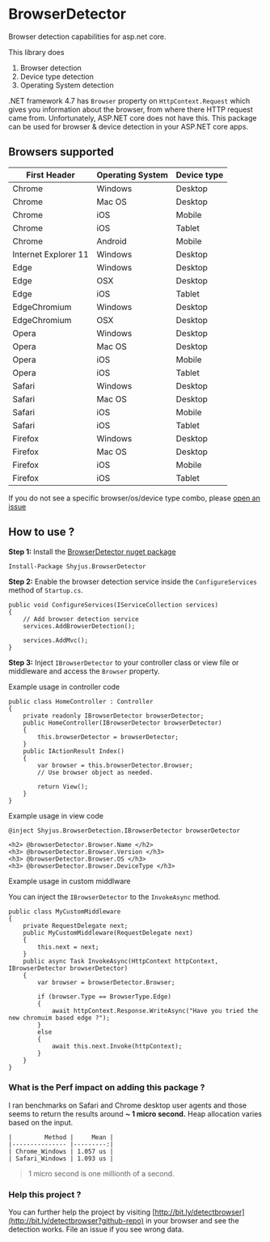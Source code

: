 # BrowserDetector
Browser detection capabilities for asp.net core.

This library does

1. Browser detection
2. Device type detection
3. Operating System detection

.NET framework 4.7 has `Browser` property on  `HttpContext.Request` which gives you information about the browser, from where there HTTP request came from. Unfortunately, ASP.NET core does not have this. This package can be used for browser & device detection in your ASP.NET core apps.




## Browsers supported

| First Header  | Operating System | Device type |
| ------------- | ------------- | ------------- |
| Chrome  | Windows  | Desktop  |
| Chrome  | Mac OS  | Desktop  |
| Chrome  | iOS  | Mobile  |
| Chrome  | iOS  | Tablet  |
| Chrome  | Android  | Mobile  |
| Internet Explorer 11  | Windows  | Desktop  |
| Edge  | Windows  | Desktop  |
| Edge  | OSX  | Desktop  |
| Edge  | iOS  | Tablet  |
| EdgeChromium  | Windows  | Desktop  |
| EdgeChromium  | OSX  | Desktop  |
| Opera  | Windows  | Desktop  |
| Opera  | Mac OS  | Desktop  |
| Opera  | iOS  | Mobile  |
| Opera  | iOS  | Tablet  |
| Safari  | Windows  | Desktop  |
| Safari  | Mac OS  | Desktop  |
| Safari  | iOS  | Mobile  |
| Safari  | iOS  | Tablet  |
| Firefox  | Windows  | Desktop  |
| Firefox  | Mac OS  | Desktop  |
| Firefox  | iOS  | Mobile  |
| Firefox  | iOS  | Tablet  |

If you do not see a specific browser/os/device type combo, please [open an issue](https://github.com/kshyju/BrowserDetector/issues/new)

## How to use ?

**Step 1:**
Install the [BrowserDetector nuget package](https://www.nuget.org/packages/Shyjus.BrowserDetector/)


````
Install-Package Shyjus.BrowserDetector
````

**Step 2:** Enable the browser detection service inside the `ConfigureServices` method of `Startup.cs`.

````
public void ConfigureServices(IServiceCollection services)
{
    // Add browser detection service
    services.AddBrowserDetection();

    services.AddMvc();
}
````
**Step 3:** Inject `IBrowserDetector` to your controller class or view file or middleware and access the `Browser` property.

Example usage in controller code

````
public class HomeController : Controller
{
    private readonly IBrowserDetector browserDetector;
    public HomeController(IBrowserDetector browserDetector)
    {
        this.browserDetector = browserDetector;
    }
    public IActionResult Index()
    {
        var browser = this.browserDetector.Browser;
        // Use browser object as needed.

        return View();
    }
}
````

Example usage in view code

````
@inject Shyjus.BrowserDetection.IBrowserDetector browserDetector

<h2> @browserDetector.Browser.Name </h2>
<h3> @browserDetector.Browser.Version </h3>
<h3> @browserDetector.Browser.OS </h3>
<h3> @browserDetector.Browser.DeviceType </h3>

````

Example usage in custom middlware

You can inject the `IBrowserDetector` to the `InvokeAsync` method.

````
public class MyCustomMiddleware
{
    private RequestDelegate next;
    public MyCustomMiddleware(RequestDelegate next)
    {
        this.next = next;
    }
    public async Task InvokeAsync(HttpContext httpContext, IBrowserDetector browserDetector)
    {
        var browser = browserDetector.Browser;

        if (browser.Type == BrowserType.Edge)
        {
            await httpContext.Response.WriteAsync("Have you tried the new chromuim based edge ?");
        }
        else
        {
            await this.next.Invoke(httpContext);
        }
    }
}
````
### What is the Perf impact on adding this package ?

I ran benchmarks on Safari and Chrome desktop user agents and those seems to return the results around **~ 1 micro second.** Heap allocation varies based on the input.

```
|         Method |     Mean |
|--------------- |---------:|
| Chrome_Windows | 1.057 us |
| Safari_Windows | 1.093 us |
````

> 1 micro second is one millionth of a second.

### Help this project ?

You can further help the project by visiting [http://bit.ly/detectbrowser](http://bit.ly/detectbrowser?github-repo) in your browser and see the detection works. File an issue if you see wrong data.

